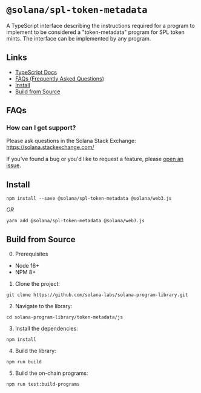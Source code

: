 # `@solana/spl-token-metadata`

A TypeScript interface describing the instructions required for a program to implement to be considered a "token-metadata" program for SPL token mints. The interface can be implemented by any program.

## Links

- [TypeScript Docs](https://solana-labs.github.io/solana-program-library/token-metadata/js/)
- [FAQs (Frequently Asked Questions)](#faqs)
- [Install](#install)
- [Build from Source](#build-from-source)

## FAQs

### How can I get support?

Please ask questions in the Solana Stack Exchange: https://solana.stackexchange.com/

If you've found a bug or you'd like to request a feature, please
[open an issue](https://github.com/solana-labs/solana-program-library/issues/new).

## Install

```shell
npm install --save @solana/spl-token-metadata @solana/web3.js
```
_OR_
```shell
yarn add @solana/spl-token-metadata @solana/web3.js
```

## Build from Source

0. Prerequisites

* Node 16+
* NPM 8+

1. Clone the project:
```shell
git clone https://github.com/solana-labs/solana-program-library.git
```

2. Navigate to the library:
```shell
cd solana-program-library/token-metadata/js
```

3. Install the dependencies:
```shell
npm install
```

4. Build the library:
```shell
npm run build
```

5. Build the on-chain programs:
```shell
npm run test:build-programs
```
